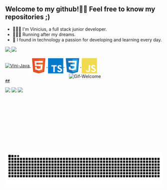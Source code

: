 ## Welcome to my github!🙋‍♂️ Feel free to know my repositories ;)


- 👨🏻‍💻 I'm Vinicius, a full stack junior developer.
- 🏃🏻‍♂️ Running after my dreams.
- 🤩 I found in technology a passion for developing and learning every day.

<div>
  <a href="https://github.com/viniciussti">
  <img height="180em" src="https://github-readme-stats.vercel.app/api?username=viniciussti&show_icons=true&theme=dracula&include_all_commits=true&count_private=true"/>
  <img height="180em" src="https://github-readme-stats.vercel.app/api/top-langs/?username=viniciussti&layout=compact&langs_count=7&theme=dracula"/>
</div>
  
  <div style="display: inline_block"><br>
  <img align="center" alt="Vini-Java" height="50" width="50" src="https://cdn.icon-icons.com/icons2/2415/PNG/512/java_original_wordmark_logo_icon_146459.png">
  <img align="center" alt="Vini-HTML" height="50" width="50" src="https://raw.githubusercontent.com/devicons/devicon/master/icons/html5/html5-original.svg">
  <img align="center" alt="Vini-Ts" height="50" width="50" src="https://raw.githubusercontent.com/devicons/devicon/master/icons/typescript/typescript-plain.svg">
  <img align="center" alt="Vini-CSS" height="50" width="50" src="https://raw.githubusercontent.com/devicons/devicon/master/icons/css3/css3-original.svg">
  <img align="center" alt="Vini-Js" height="50" width="50" src="https://raw.githubusercontent.com/devicons/devicon/master/icons/javascript/javascript-plain.svg">
 

  <img align="right" alt="Gif-Welcome" width="300" height="250" src="https://media.giphy.com/media/Ch31IjylFWM8M/giphy.gif?cid=ecf05e47m01xl1ktpibdy1h6iirnamgezsuqese0k0dy55e4&rid=giphy.gif&ct=g">
</div>
  
    ##
  <div> 

  <a href="https://instagram.com/rafaballerini" target="_blank"><img src="https://img.shields.io/badge/-Instagram-%23E4405F?style=for-the-badge&logo=instagram&logoColor=white" target="_blank"></a>
  <a href = "mailto:vinissantos8@gmail.com"><img src="https://img.shields.io/badge/-Gmail-%23333?style=for-the-badge&logo=gmail&logoColor=white" target="_blank"></a>
  <a href="https://www.linkedin.com/in/vinicius-teixeira-ti/" target="_blank"><img src="https://img.shields.io/badge/-LinkedIn-%230077B5?style=for-the-badge&logo=linkedin&logoColor=white" target="_blank"></a> 
 
  ![Snake animation](https://github.com/viniciussti/viniciussti/blob/output/github-contribution-grid-snake.svg)
 
</div>
  
